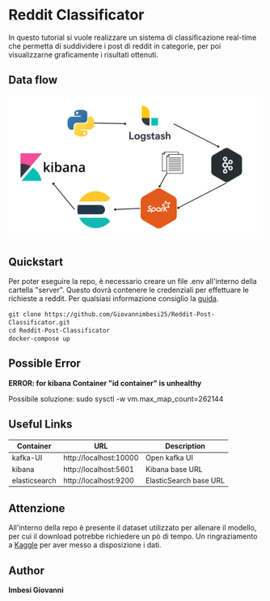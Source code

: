 # Reddit Classificator

In questo tutorial si vuole realizzare un sistema di classificazione real-time che permetta di suddividere i post di reddit in categorie, per poi visualizzarne graficamente i risultati ottenuti. 

## Data flow

![Screenshot](book/images/dataFlow.png)


## Quickstart

Per poter eseguire la repo, è necessario creare un file .env all'interno della cartella "server". Questo dovrà contenere le credenziali per effettuare le richieste a reddit. Per qualsiasi informazione consiglio la <a href="https://www.jcchouinard.com/get-reddit-api-credentials-with-praw/" target="_blank">guida</a>.


```
git clone https://github.com/Giovannimbesi25/Reddit-Post-Classificator.git
cd Reddit-Post-Classificator
docker-compose up

```
## Possible Error
**ERROR: for kibana  Container "id container" is unhealthy** 

Possibile soluzione: sudo sysctl -w vm.max_map_count=262144

## Useful Links

| Container  | URL |Description|
| ------------- | ------------- | ------- |
|  kafka-UI  |  http://localhost:10000  |    Open kafka UI |
| kibana  | http://localhost:5601  |    Kibana base URL |
| elasticsearch  | http://localhost:9200 |    ElasticSearch base URL |

## Attenzione

All'interno della repo è presente il dataset utilizzato per allenare il modello, per cui il download potrebbe richiedere un pò di tempo.
Un ringraziamento a <a href="https://www.kaggle.com/datasets/mswarbrickjones/reddit-selfposts" target="_blank">Kaggle</a> per aver messo a disposizione i dati.



## Author
**Imbesi Giovanni**
